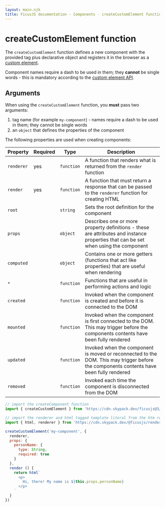 ```yaml
---
layout: main.njk
title: FicusJS documentation - Components - createCustomElement function
---
```

# createCustomElement function

The `createCustomElement` function defines a new component with the provided tag plus declarative object and registers it in the browser as a [custom element](https://developer.mozilla.org/en-US/docs/Web/Web_Components/Using_custom_elements).

Component names require a dash to be used in them; they **cannot** be single words - this is mandatory according to the [custom element API](https://developer.mozilla.org/en-US/docs/Web/Web_Components/Using_custom_elements).

## Arguments

When using the `createCustomElement` function, you **must** pass two arguments:

1. tag name (for example `my-component`) - names require a dash to be used in them; they cannot be single words
2. an `object` that defines the properties of the component

The following properties are used when creating components:

| Property | Required | Type | Description |
| --- | --- | --- | --- |
| `renderer` | yes | `function` | A function that renders what is returned from the `render` function |                                                                                    |
| `render` | yes | `function` | A function that must return a response that can be passed to the `renderer` function for creating HTML |                                                                                    |
| `root` |  | `string` | Sets the root definition for the component |
| `props` |  | `object` | Describes one or more property definitions - these are attributes and instance properties that can be set when using the component |
| `computed` |  | `object` | Contains one or more getters (functions that act like properties) that are useful when rendering |
| `*` |  | `function` | Functions that are useful in performing actions and logic |
| `created` |  | `function` | Invoked when the component is created and before it is connected to the DOM |
| `mounted` |  | `function` | Invoked when the component is first connected to the DOM. This may trigger before the components contents have been fully rendered |
| `updated` |  | `function` | Invoked when the component is moved or reconnected to the DOM. This may trigger before the components contents have been fully rendered |
| `removed` |  | `function` | Invoked each time the component is disconnected from the DOM |

```js
// import the createComponent function
import { createCustomElement } from 'https://cdn.skypack.dev/ficusjs@3/custom-element'

// import the renderer and html tagged template literal from the htm renderer
import { html, renderer } from 'https://cdn.skypack.dev/@ficusjs/renderers@3/htm'

createCustomElement('my-component', {
  renderer,
  props: {
    personName: {
      type: String,
      required: true
    }
  },
  render () {
    return html`
      <p>
        Hi, there! My name is ${this.props.personName}
      </p>
    `
  }
})
```
